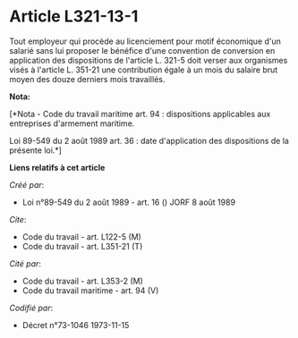 # Article L321-13-1

Tout employeur qui procède au licenciement pour motif économique d'un salarié sans lui proposer le bénéfice d'une convention
de conversion en application des dispositions de l'article L. 321-5 doit verser aux organismes visés à l'article L. 351-21
une contribution égale à un mois du salaire brut moyen des douze derniers mois travaillés.

**Nota:**

[*Nota - Code du travail maritime art. 94 : dispositions applicables aux entreprises d'armement maritime.

Loi 89-549 du 2 août 1989 art. 36 : date d'application des dispositions de la présente loi.*]

**Liens relatifs à cet article**

_Créé par_:

  - Loi n°89-549 du 2 août 1989 - art. 16 () JORF 8 août 1989

_Cite_:

  - Code du travail - art. L122-5 (M)
  - Code du travail - art. L351-21 (T)

_Cité par_:

  - Code du travail - art. L353-2 (M)
  - Code du travail maritime - art. 94 (V)

_Codifié par_:

  - Décret n°73-1046 1973-11-15
